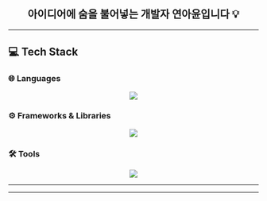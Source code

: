 
<h2 align="center">아이디어에 숨을 불어넣는 개발자 연아윤입니다 💡</h2>

---

## 💻 Tech Stack

### 🌐 Languages  
<div align="center">
  <a href="https://skillicons.dev">
    <img src="https://skillicons.dev/icons?i=html,css,js,ts" />
  </a>
</div>

### ⚙️ Frameworks & Libraries  
<div align="center">
  <a href="https://skillicons.dev">
    <img src="https://skillicons.dev/icons?i=nextjs,spring" />
  </a>
</div>

### 🛠 Tools  
<div align="center">
  <a href="https://skillicons.dev">
    <img src="https://skillicons.dev/icons?i=idea,vscode,github,figma,discord" />
  </a>
</div>

---






---



